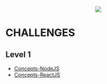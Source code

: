 <h1 align="center">
   <img  src="https://github.com/gibifyOfficial/GoStack-Bootcamp-Challenges/blob/master/assets/gostack%20bootcamp.png" />
 </h1></n>

# CHALLENGES

## Level 1
* [Concepts-NodeJS](https://github.com/gibifyOfficial/Back-end-NodeJS)
* [Concepts-ReactJS](https://github.com/gibifyOfficial/Front-end-ReactJS)
